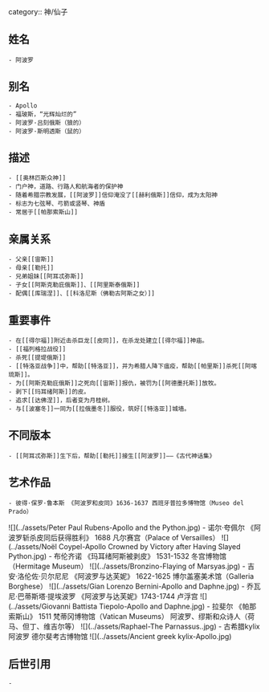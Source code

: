 category:: 神/仙子
## 姓名
	- 阿波罗
## 别名
	- Apollo
	- 福玻斯，“光辉灿烂的”
	- 阿波罗·吕刻俄斯（狼的）
	- 阿波罗·斯明透斯（鼠的）
## 描述
	- [[奥林匹斯众神]]
	- 门户神，道路、行路人和航海者的保护神
	- 随着希腊宗教发展，[[阿波罗]]信仰淹没了[[赫利俄斯]]信仰，成为太阳神
	- 标志为七弦琴、弓箭或竖琴、神盾
	- 常居于[[帕那索斯山]]
## 亲属关系
	- 父亲[[宙斯]]
	- 母亲[[勒托]]
	- 兄弟姐妹[[阿耳忒弥斯]]
	- 子女[[阿斯克勒庇俄斯]]、[[阿里斯泰俄斯]]
	- 配偶[[库瑞涅]]、[[科洛尼斯（佛勒古阿斯之女）]]
## 重要事件
	- 在[[得尔福]]附近击杀巨龙[[皮同]]，在杀龙处建立[[得尔福]]神庙。
	- [[福列格拉战役]]
	- 杀死[[提堤俄斯]]
	- [[特洛亚战争]]中，帮助[[特洛亚]]，并为希腊人降下瘟疫，帮助[[帕里斯]]杀死[[阿喀琉斯]]。
	- 为[[阿斯克勒庇俄斯]]之死向[[宙斯]]报仇，被罚为[[阿德墨托斯]]放牧。
	- 剥下[[玛耳绪阿斯]]的皮。
	- 追求[[达佛涅]]，后者变为月桂树。
	- 与[[波塞冬]]一同为[[拉俄墨冬]]服役，筑好[[特洛亚]]城墙。
## 不同版本
	- [[阿耳忒弥斯]]生下后，帮助[[勒托]]接生[[阿波罗]]——《古代神话集》
## 艺术作品
	- 彼得·保罗·鲁本斯 《阿波罗和皮同》1636-1637 西班牙普拉多博物馆（Museo del Prado）
 ![](../assets/Peter Paul Rubens-Apollo and the Python.jpg)
	- 诺尔·夸佩尔 《阿波罗斩杀皮同后获得胜利》 1688 凡尔赛宫（Palace of Versailles）
 ![](../assets/Noël Coypel-Apollo Crowned by Victory after Having Slayed Python.jpg)
	- 布伦齐诺 《玛耳绪阿斯被剥皮》 1531-1532 冬宫博物馆（Hermitage Museum）
 ![](../assets/Bronzino-Flaying of Marsyas.jpg)
	- 吉安·洛伦佐·贝尔尼尼 《阿波罗与达芙妮》 1622-1625 博尔盖塞美术馆（Galleria Borghese）
 ![](../assets/Gian Lorenzo Bernini-Apollo and Daphne.jpg)
	- 乔瓦尼·巴蒂斯塔·提埃波罗 《阿波罗与达芙妮》1743-1744 卢浮宫
 ![](../assets/Giovanni Battista Tiepolo-Apollo and Daphne.jpg)
	- 拉斐尔 《帕那索斯山》 1511 梵蒂冈博物馆（Vatican Museums） 阿波罗、缪斯和众诗人（荷马、但丁、维吉尔等）
 ![](../assets/Raphael-The Parnassus..jpg)
	- 古希腊kylix 阿波罗 德尔斐考古博物馆
 ![](../assets/Ancient greek kylix-Apollo.jpg)
## 后世引用
	-
